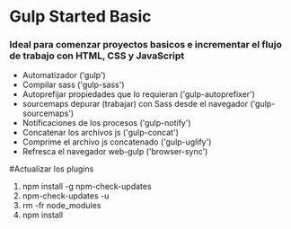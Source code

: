 # Gulp Started Basic
### Ideal para comenzar proyectos basicos e incrementar el flujo de trabajo con HTML, CSS y JavaScript
- Automatizador ('gulp')
- Compilar sass ('gulp-sass')
- Autoprefijar propiedades que lo requieran ('gulp-autoprefixer')
- sourcemaps depurar (trabajar) con Sass desde el navegador ('gulp-sourcemaps')
- Notificaciones de los procesos ('gulp-notify')
- Concatenar los archivos js ('gulp-concat')
- Comprime el archivo js concatenado ('gulp-uglify')
- Refresca el navegador web-gulp ('browser-sync')

#Actualizar los plugins
1) npm install -g npm-check-updates
2) npm-check-updates -u
3) rm -fr node_modules
4) npm install
